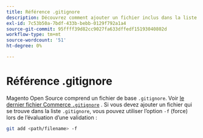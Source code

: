 ```yaml
---
title: Référence .gitignore
description: Découvrez comment ajouter un fichier inclus dans la liste d’exclusion.
exl-id: 7c53b50a-7bdf-433b-bebb-0129f792a1a4
source-git-commit: 95ffff39d82cc9027fa633dffedf15193040802d
workflow-type: tm+mt
source-wordcount: '51'
ht-degree: 0%

---
```


# Référence .gitignore

Magento Open Source comprend un fichier de base `.gitignore`. Voir [le dernier fichier Commerce `.gitignore`](https://raw.githubusercontent.com/magento/magento2/2.4/.gitignore) . Si vous devez ajouter un fichier qui se trouve dans la liste `.gitignore`, vous pouvez utiliser l’option `-f` (force) lors de l’évaluation d’une validation :

```bash
git add <path/filename> -f
```
